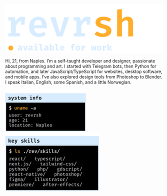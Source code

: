 <img src="https://raw.githubusercontent.com/revrsh/revrsh/ae1701d77d40a5bedc53d007f414297df9c43243/assets/title.svg"/>
<p width="100">Hi, 21, from Naples. I’m a self-taught developer and designer, passionate about programming and art. I started with Telegram bots, then Python for automation, and later JavaScript/TypeScript for websites, desktop software, and mobile apps. I’ve also explored design tools from Photoshop to Blender. I speak Italian, English, some Spanish, and a little Norwegian.</p>
<div>
  <img width="258" align=top src="https://raw.githubusercontent.com/revrsh/revrsh/9b65e832886f1714d92f582270dcfbe9ba54303d/assets/systeminfo.svg"/>&nbsp;&nbsp;
  <img width="300" align=top src="https://raw.githubusercontent.com/revrsh/revrsh/9b65e832886f1714d92f582270dcfbe9ba54303d/assets/keyskils.svg"/>
</div>

